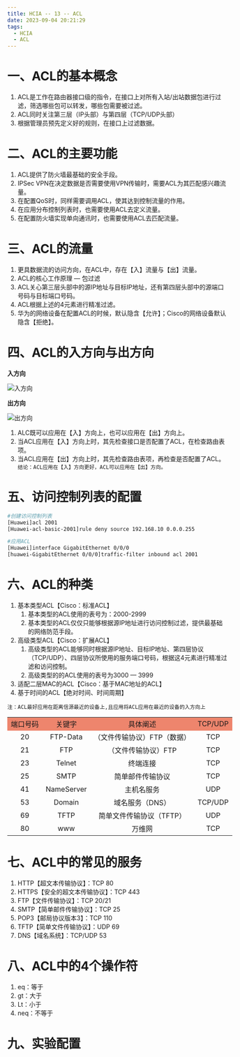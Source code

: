 ```yaml
---
title: HCIA -- 13 -- ACL
date: 2023-09-04 20:21:29
tags:
  - HCIA
  - ACL
---
```

# 一、ACL的基本概念

1. ACL是工作在路由器接口级的指令，在接口上对所有入站/出站数据包进行过滤，筛选哪些包可以转发，哪些包需要被过滤。
2. ACL同时关注第三层（IP头部）与第四层（TCP/UDP头部）
3. 根据管理员预先定义好的规则，在接口上过滤数据。

# 二、ACL的主要功能

1. ACL提供了防火墙最基础的安全手段。
2. IPSec VPN在决定数据是否需要使用VPN传输时，需要ACL为其匹配感兴趣流量。
3. 在配置QoS时，同样需要调用ACL，使其达到控制流量的作用。
4. 在应用分布控制列表时，也需要使用ACL去定义流量。
5. 在配置防火墙实现单向通讯时，也需要使用ACL去匹配流量。

# 三、ACL的流量

1. 更具数据流的访问方向，在ACL中，存在【入】流量与【出】流量。
2. ACL的核心工作原理 — 包过滤
3. ACL关心第三层头部中的源IP地址与目标IP地址，还有第四层头部中的源端口号码与目标端口号码。
4. ACL根据上述的4元素进行精准过滤。
5. 华为的网络设备在配置ACL的时候，默认隐含【允许】；Cisco的网络设备默认隐含【拒绝】。

# 四、ACL的入方向与出方向

**入方向**

![入方向](../../../images/HCIA/ACL/入.png)

**出方向**

![出方向](../../../images/HCIA/ACL/出.png)

1. ALC既可以应用在【入】方向上，也可以应用在【出】方向上。
2. 当ACL应用在【入】方向上时，其先检查接口是否配置了ACL，在检查路由表项。
3. 当ACL应用在【出】方向上时，其先检查路由表项，再检查是否配置了ACL。
`结论：ACL应用在【入】方向更好，ACL可以应用在【出】方向。`

# 五、访问控制列表的配置

```bash
#创建访问控制列表
[Huawei]acl 2001
[Huawei-acl-basic-2001]rule deny source 192.168.10 0.0.0.255

#应用ACL
[Huawei]interface GigabitEthernet 0/0/0
[huawei-GigabitEthernet 0/0/0]traffic-filter inbound acl 2001
```

# 六、ACL的种类

1. 基本类型ACL【Cisco：标准ACL】
   1. 基本类型的ACL使用的表号为：2000-2999
   2. 基本类型的ACL仅仅只能够根据源IP地址进行访问控制过滤，提供最基础的网络防范手段。
2. 高级类型ACL【Cisco：扩展ACL】
   1. 高级类型的ACL能够同时根据源IP地址、目标IP地址、第四层协议（TCP/UDP）、四层协议所使用的服务端口号码，根据这4元素进行精准过滤和访问控制。
   2. 高级类型的的ACL使用的表号为3000 — 3999
3. 适配二层MAC的ACL【Cisco：基于MAC地址的ACL】
4. 基于时间的ACL【绝对时间、时间周期】

`注：ACL最好应用在距离信源最近的设备上,且应用将ACL应用在最近的设备的入方向上`

<table style="text-align:center;width:700px">
<tr style="background:rgb(238,133,109)">
	<td>端口号码</td><td>关键字</td><td>具体阐述</td><td>TCP/UDP</td>
</tr>
<tr>
	<td>20</td><td>FTP-Data</td><td>（文件传输协议）FTP（数据）</td><td>TCP</td>
</tr>
<tr>
	<td>21</td><td>FTP</td><td>（文件传输协议）FTP</td><td>TCP</td>
</tr>
<tr>
	<td>23</td><td>Telnet</td><td>终端连接</td><td>TCP</td>
</tr>
<tr>
	<td>25</td><td>SMTP</td><td>简单邮件传输协议</td><td>TCP</td>
</tr>
<tr>
	<td>41</td><td>NameServer</td><td>主机名服务</td><td>UDP</td>
</tr>
<tr>
	<td>53</td><td>Domain</td><td>域名服务（DNS）</td><td>TCP/UDP</td>
</tr>
<tr>
	<td>69</td><td>TFTP</td><td>简单文件传输协议（TFTP）</td><td>UDP</td>
</tr>
<tr>
	<td>80</td><td>www</td><td>万维网</td><td>TCP</td>
</tr>
</table>

# 七、ACL中的常见的服务

1. HTTP【超文本传输协议】：TCP 80
2. HTTPS【安全的超文本传输协议】：TCP 443
3. FTP【文件传输协议】：TCP 20/21
4. SMTP【简单邮件传输协议】：TCP 25
5. POP3【邮局协议版本3】：TCP 110
6. TFTP【简单文件传输协议】：UDP 69
7. DNS【域名系统】：TCP/UDP 53

# 八、ACL中的4个操作符

1. eq：等于
2. gt：大于
3. Lt：小于
4. neq：不等于

# 九、实验配置